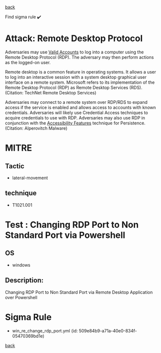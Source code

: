 
[back](../index.md)

Find sigma rule :heavy_check_mark: 

# Attack: Remote Desktop Protocol 

Adversaries may use [Valid Accounts](https://attack.mitre.org/techniques/T1078) to log into a computer using the Remote Desktop Protocol (RDP). The adversary may then perform actions as the logged-on user.

Remote desktop is a common feature in operating systems. It allows a user to log into an interactive session with a system desktop graphical user interface on a remote system. Microsoft refers to its implementation of the Remote Desktop Protocol (RDP) as Remote Desktop Services (RDS).(Citation: TechNet Remote Desktop Services) 

Adversaries may connect to a remote system over RDP/RDS to expand access if the service is enabled and allows access to accounts with known credentials. Adversaries will likely use Credential Access techniques to acquire credentials to use with RDP. Adversaries may also use RDP in conjunction with the [Accessibility Features](https://attack.mitre.org/techniques/T1546/008) technique for Persistence.(Citation: Alperovitch Malware)

# MITRE
## Tactic
  - lateral-movement


## technique
  - T1021.001


# Test : Changing RDP Port to Non Standard Port via Powershell
## OS
  - windows


## Description:
Changing RDP Port to Non Standard Port via Remote Desktop Application over Powershell


# Sigma Rule
 - win_re_change_rdp_port.yml (id: 509e84b9-a71a-40e0-834f-05470369bd1e)



[back](../index.md)
